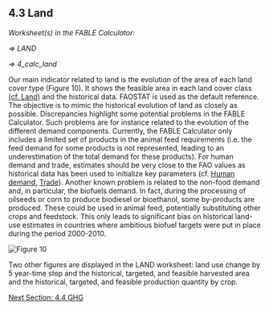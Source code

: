 ## 4.3 Land

_Worksheet(s) in the FABLE Calculator:_

_⇒ LAND_

_⇒ 4_calc_land_

Our main indicator related to land is the evolution of the area of each land cover type (Figure 10). It shows the feasible area in each land cover class [(cf. Land)](https://github.com/FableCalculator/DocumentationWiki/wiki/3_4.-Land#34-land) and the historical data. FAOSTAT is used as the default reference. The objective is to mimic the historical evolution of land as closely as possible. Discrepancies highlight some potential problems in the FABLE Calculator. Such problems are for instance related to the evolution of the different demand components. Currently, the FABLE Calculator only includes a limited set of products in the animal feed requirements (i.e. the feed demand for some products is not represented, leading to an underestimation of the total demand for these products). For human demand and trade, estimates should be very close to the FAO values as historical data has been used to initialize key parameters (cf. [Human demand](https://github.com/FableCalculator/DocumentationWiki/wiki/3_1.-Human-Demand#31-human-demand), [Trade](https://github.com/FableCalculator/DocumentationWiki/wiki/2_Scenarios#25-trade)). Another known problem is related to the non-food demand and, in particular, the biofuels demand. In fact, during the processing of oilseeds or corn to produce biodiesel or bioethanol, some by-products are produced. These could be used in animal feed, potentially substituting other crops and feedstock. This only leads to significant bias on historical land-use estimates in countries where ambitious biofuel targets were put in place during the period 2000-2010.

![Figure 10](https://user-images.githubusercontent.com/68918893/88802891-fba92300-d1ab-11ea-8d1c-dbeab2356244.png)



Two other figures are displayed in the LAND worksheet: land use change by 5 year-time step and the historical, targeted, and feasible harvested area and the historical, targeted, and feasible production quantity by crop.


[Next Section: 4.4 GHG](https://github.com/FableCalculator/DocumentationWiki/wiki/4_4.-GHG)

